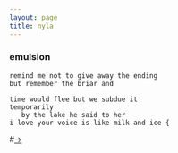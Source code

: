 ```yaml
---
layout: page
title: nyla
---
```


### emulsion

```
remind me not to give away the ending
but remember the briar and

time would flee but we subdue it
temporarily  
   by the lake he said to her
i love your voice is like milk and ice {
```

#[→](/poetry/NYLA/NYLA4)